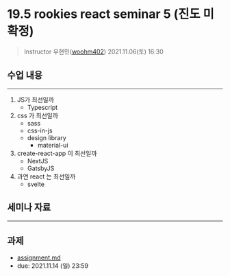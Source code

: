 19.5 rookies react seminar 5 (진도 미확정)
================================

> Instructor 우현민([woohm402](https://github.com/woohm402))
> 2021.11.06(토) 16:30

## 수업 내용

------------------
1. JS가 최선일까
   - Typescript
1. css 가 최선일까
   - sass
   - css-in-js
   - design library
      - material-ui
1. create-react-app 이 최선일까
   - NextJS
   - GatsbyJS
1. 과연 react 는 최선일까
   - svelte

## 세미나 자료

------------------

## 과제
- [assignment.md](assignment.md)
- due: 2021.11.14 (일) 23:59
